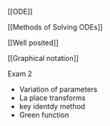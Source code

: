 [[ODE]]


[[Methods of Solving ODEs]]


[[Well posited]]


[[Graphical notation]]



Exam 2

- Variation of parameters
- La place transforms 
- key identdy method
- Green function
